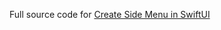 Full source code for [Create Side Menu in SwiftUI](https://swiftcodeshow.com/2021/04/27/side-menu.html)
